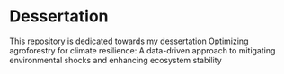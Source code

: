 # Dessertation
This repository is dedicated towards my dessertation 
Optimizing agroforestry for climate resilience: A data-driven approach to mitigating environmental shocks and enhancing ecosystem stability 
